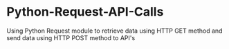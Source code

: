 # Python-Request-API-Calls
Using Python Request module to retrieve data using HTTP GET method and send data using HTTP POST method to API's
